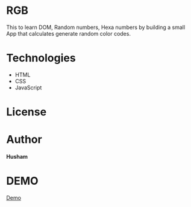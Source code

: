 # RGB
This to learn DOM, Random numbers, Hexa numbers by building a small App that calculates generate random color codes.
# Technologies 
- HTML
- CSS
- JavaScript
# License
# Author
#### Husham
# DEMO
[Demo](https://husham007.github.io/rgb/)
